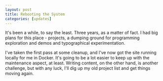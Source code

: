 ```yaml
---
layout: post
title: Rebooting the System
categories: [updates]
---
```


It's been a while, to say the least. Three years, as a matter of fact. I had big plans for this place - projects, a dumping ground for programming exploration and demos and typographical experimentation.

I've taken the first pass at some cleanup, and I've now got the site running locally for me in Docker. It's going to be a lot easier to keep up with the maintenance aspect, at least. Writing content, on the other hand, is another challenge, but with any luck, I'll dig up my old project list and get things moving again.
